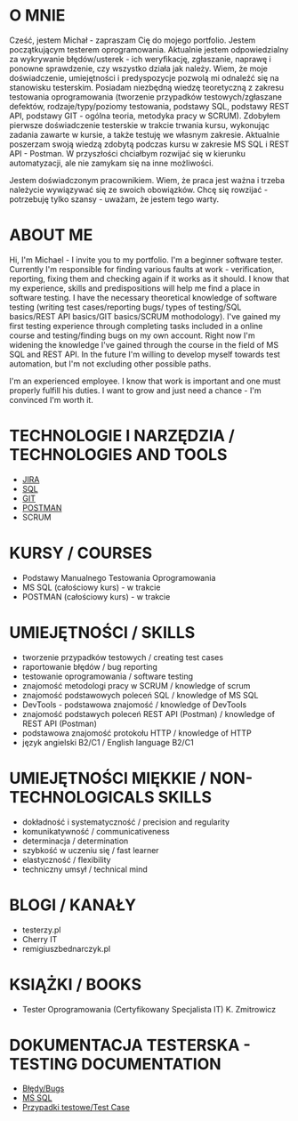 

# O MNIE 
Cześć, jestem Michał - zapraszam Cię do mojego portfolio. 
Jestem początkującym testerem oprogramowania.
Aktualnie jestem odpowiedzialny za wykrywanie błędów/usterek - ich
weryfikację, zgłaszanie, naprawę i ponowne sprawdzenie, czy wszystko działa jak należy.
Wiem, że moje doświadczenie, umiejętności i predyspozycje pozwolą mi odnaleźć się na stanowisku testerskim.
Posiadam niezbędną wiedzę teoretyczną z zakresu testowania
oprogramowania (tworzenie przypadków testowych/zgłaszane
defektów, rodzaje/typy/poziomy testowania, podstawy SQL,
podstawy REST API, podstawy GIT - ogólna teoria, metodyka pracy
w SCRUM).
Zdobyłem pierwsze doświadczenie testerskie w trakcie trwania kursu,
wykonując zadania zawarte w kursie, a także testuję we własnym
zakresie. Aktualnie poszerzam swoją wiedzą zdobytą podczas kursu
w zakresie MS SQL i REST API - Postman. W przyszłości chciałbym
rozwijać się w kierunku automatyzacji, ale nie zamykam się na inne możliwości.

Jestem doświadczonym pracownikiem. Wiem, że praca jest ważna i trzeba należycie wywiązywać się ze swoich obowiązków. 
Chcę się rowzijać - potrzebuję tylko szansy - uważam, że jestem tego warty.


# ABOUT ME
Hi, I'm Michael - I invite you to my portfolio. 
I'm a beginner software tester. 
Currently I'm responsible for finding various faults at work - 
verification, reporting, fixing them and checking again if it works as it should.
I know that my experience, skills and predispositions will help me find a place in software testing.
I have the necessary theoretical knowledge of software testing (writing test cases/reporting bugs/
types of testing/SQL basics/REST API basics/GIT basics/SCRUM mothodology).
I've gained my first testing experience through completing tasks included in a online course and
testing/finding bugs on my own account.
Right now I'm widening the knowledge I've gained through the course in the field of MS SQL and REST API.
In the future I'm willing to develop myself towards test automation, but I'm not excluding other possible paths.

I'm an experienced employee. I know that work is important and one must properly fulfill his duties.
I want to grow and just need a chance - I'm convinced I'm worth it.


# TECHNOLOGIE I NARZĘDZIA / TECHNOLOGIES AND TOOLS
* [JIRA](https://www.atlassian.com/pl/software/jira)
* [SQL](https://www.microsoft.com/pl-pl/sql-server/sql-server-downloads) 
* [GIT](https://git-scm.com/) 
* [POSTMAN](https://www.postman.com/) 
* SCRUM

# KURSY / COURSES
* Podstawy Manualnego Testowania Oprogramowania 
* MS SQL (całościowy kurs) - w trakcie
* POSTMAN (całościowy kurs) - w trakcie

# UMIEJĘTNOŚCI / SKILLS
* tworzenie przypadków testowych / creating test cases
* raportowanie błędów / bug reporting
* testowanie oprogramowania / software testing
* znajomość metodologi pracy w SCRUM / knowledge of scrum
* znajomość podstawowych poleceń SQL / knowledge of MS SQL 
* DevTools - podstawowa znajomość / knowledge of DevTools
* znajomość podstawych poleceń REST API (Postman)  / knowledge of REST API (Postman)
* podstawowa znajomość protokołu HTTP / knowledge of HTTP
* język angielski B2/C1 / English language B2/C1

# UMIEJĘTNOŚCI MIĘKKIE / NON-TECHNOLOGICALS SKILLS
* dokładność i systematyczność / precision and regularity
* komunikatywność / communicativeness
* determinacja / determination
* szybkość w uczeniu się / fast learner
* elastyczność / flexibility
* techniczny umsył / technical mind

# BLOGI / KANAŁY
* testerzy.pl
* Cherry IT
* remigiuszbednarczyk.pl

# KSIĄŻKI / BOOKS
* Tester Oprogramowania (Certyfikowany Specjalista IT) K. Zmitrowicz

# DOKUMENTACJA TESTERSKA - TESTING DOCUMENTATION 
* [Błędy/Bugs](https://github.com/MichalMiechowicz/Portfolio/tree/main/B%C5%82%C4%99dy)
* [MS SQL](https://github.com/MichalMiechowicz/Portfolio/tree/main/MS%20SQL)
* [Przypadki testowe/Test Case](https://github.com/MichalMiechowicz/Portfolio/tree/main/Przypadki)
